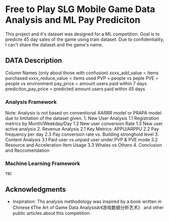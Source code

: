 # Free to Play SLG Mobile Game Data Analysis and ML Pay Prediciton

This project and it's dataset was designed for a ML competition. Goal is to predicte 45 day sales of the game using train dataset. Due to confidentiality, I can't share the dataset and the game's name.

## DATA Description

Column Names (only about those with confusion)
    xxxx_add_value = items purchased
    xxxx_reduce_value = items used
    PVP = people vs peple
    PVE = people vs environment
    pay_price = amount users paid within 7 days
    prediciton_pay_price = predicted amount users paid within 45 days


### Analysis Framework

Note: Analysis is not based on conventional AARRR model or PRAPA model due to limitation of the dataset given.
    1. New User Analysis
        1.1 Registration metrics by Month/Weekday/Day
        1.2 New user conversion Rate
        1.3 New user active analysis
    2. Revenue Analysis
        2.1 Key Metrics: APPU/ARPPU
        2.2 Pay frequency per day
        2.3 Pay conversion rate vs. Building stronghold level
    3. Content Analysis
        3.1 Paid user vs unpaid user under PVP & PVE mode
        3.2 Resource and Acceleration Item Usage
        3.3 Whales vs Others
    4. Conclusion and Reccomendation

### Machine Learning Framework

    TBC

## Acknowledgments

* Inspiration: Ths analysis methodology was inspired by a book written in Chinese 《The Art of Game Data Analysis》/《游戏数据分析艺术》 and other public articles about this competition. 


